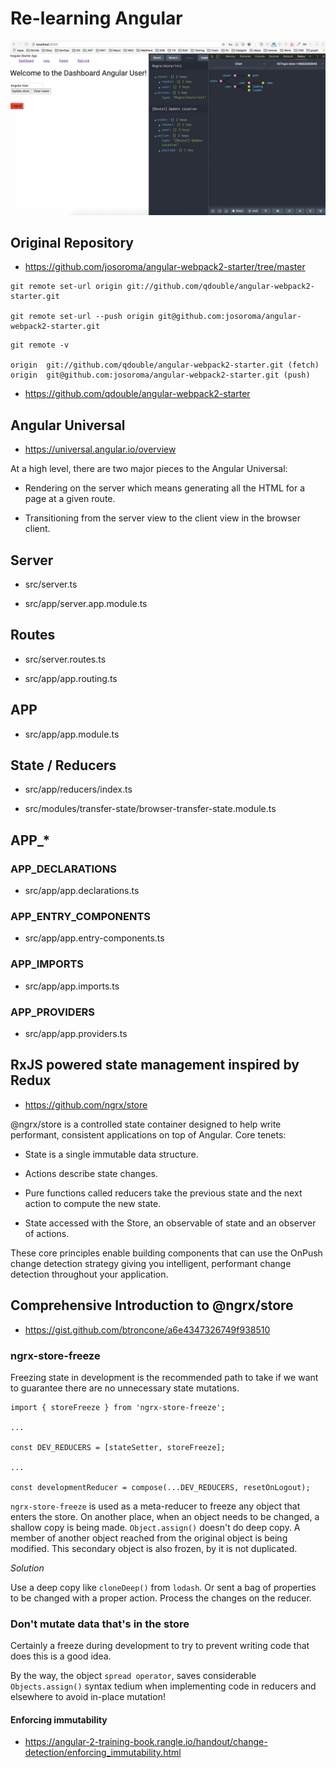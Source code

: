 # Re-learning Angular

![WIP](src/assets/dist_root/ngrx.gif)

## Original Repository

 * https://github.com/josoroma/angular-webpack2-starter/tree/master

```
git remote set-url origin git://github.com/qdouble/angular-webpack2-starter.git

git remote set-url --push origin git@github.com:josoroma/angular-webpack2-starter.git
```

```
git remote -v

origin  git://github.com/qdouble/angular-webpack2-starter.git (fetch)
origin  git@github.com:josoroma/angular-webpack2-starter.git (push)
```

 * https://github.com/qdouble/angular-webpack2-starter

## Angular Universal

 - https://universal.angular.io/overview

At a high level, there are two major pieces to the Angular Universal:

 * Rendering on the server which means generating all the HTML for a page at a given route.

 * Transitioning from the server view to the client view in the browser client.

## Server

 * src/server.ts

 * src/app/server.app.module.ts

## Routes

 * src/server.routes.ts

 * src/app/app.routing.ts

## APP

 * src/app/app.module.ts

## State / Reducers

 * src/app/reducers/index.ts

 * src/modules/transfer-state/browser-transfer-state.module.ts

## APP_*

### APP_DECLARATIONS

 * src/app/app.declarations.ts

### APP_ENTRY_COMPONENTS

 * src/app/app.entry-components.ts

### APP_IMPORTS

 * src/app/app.imports.ts

### APP_PROVIDERS

 * src/app/app.providers.ts

## RxJS powered state management inspired by Redux

 * https://github.com/ngrx/store

@ngrx/store is a controlled state container designed to help write performant, consistent applications on top of Angular. Core tenets:

 * State is a single immutable data structure.

 * Actions describe state changes.

 * Pure functions called reducers take the previous state and the next action to compute the new state.

 * State accessed with the Store, an observable of state and an observer of actions.

These core principles enable building components that can use the OnPush change detection strategy giving you intelligent, performant change detection throughout your application.

## Comprehensive Introduction to @ngrx/store

 * https://gist.github.com/btroncone/a6e4347326749f938510

### ngrx-store-freeze

Freezing state in development is the recommended path to take if we want to guarantee there are no unnecessary state mutations.

```
import { storeFreeze } from 'ngrx-store-freeze';

...

const DEV_REDUCERS = [stateSetter, storeFreeze];

...

const developmentReducer = compose(...DEV_REDUCERS, resetOnLogout);
```

`ngrx-store-freeze` is used as a meta-reducer to freeze any object that enters the store. On another place, when an object needs to be changed, a shallow copy is being made. `Object.assign()` doesn't do deep copy. A member of another object reached from the original object is being modified. This secondary object is also frozen, by it is not duplicated.

*Solution*

Use a deep copy like `cloneDeep()` from `lodash`. Or sent a bag of properties to be changed with a proper action. Process the changes on the reducer.

### Don't mutate data that's in the store

Certainly a freeze during development to try to prevent writing code that does this is a good idea.

By the way, the object `spread operator`, saves considerable `Objects.assign()` syntax tedium when implementing code in reducers and elsewhere to avoid in-place mutation!

#### Enforcing immutability

 * https://angular-2-training-book.rangle.io/handout/change-detection/enforcing_immutability.html
